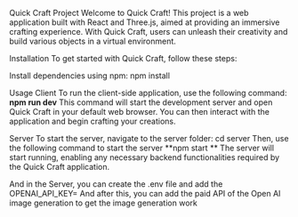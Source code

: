 Quick Craft Project Welcome to Quick Craft! This project is a web application built with React and Three.js, aimed at providing an immersive crafting experience. With Quick Craft, users can unleash their creativity and build various objects in a virtual environment.

Installation To get started with Quick Craft, follow these steps:

Install dependencies using npm: npm install

Usage Client To run the client-side application, 
use the following command: **npm run dev** 
This command will start the development server and open Quick Craft in your default web browser. 
You can then interact with the application and begin crafting your creations.

Server To start the server, 
navigate to the server folder: cd server 
Then, use the following command to start the server
**npm start **
The server will start running, enabling any necessary backend functionalities required by the Quick Craft application.

And in the Server, you can create the .env file and add the OPENAI_API_KEY=
And after this, you can add the paid API of the Open AI image generation to get the image generation work 

